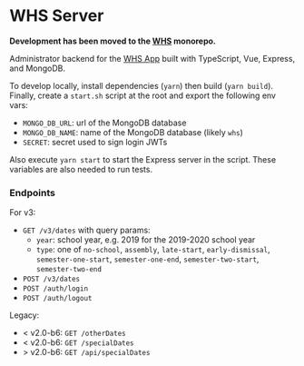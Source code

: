 # WHS Server

**Development has been moved to the [WHS](https://github.com/Li357/WHS) monorepo.**

Administrator backend for the [WHS App](https://github.com/Li357/WHS-App) built with TypeScript, Vue, Express, and MongoDB.

To develop locally, install dependencies (`yarn`) then build (`yarn build`). Finally, create a `start.sh` script at the root and export the following env vars:

- `MONGO_DB_URL`: url of the MongoDB database
- `MONGO_DB_NAME`: name of the MongoDB database (likely `whs`)
- `SECRET`: secret used to sign login JWTs

Also execute `yarn start` to start the Express server in the script. These variables are also needed to run tests.

### Endpoints
For v3:
- `GET /v3/dates` with query params:
  - `year`: school year, e.g. 2019 for the 2019-2020 school year
  - `type`: one of `no-school`, `assembly`, `late-start`, `early-dismissal`, `semester-one-start`, `semester-one-end`, `semester-two-start`, `semester-two-end`
- `POST /v3/dates`
- `POST /auth/login`
- `POST /auth/logout`

Legacy:
- < v2.0-b6: `GET /otherDates`
- < v2.0-b6: `GET /specialDates`
- \> v2.0-b6: `GET /api/specialDates`

